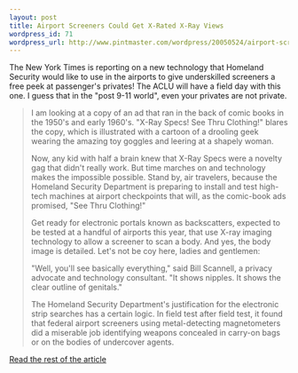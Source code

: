 ```yaml
--- 
layout: post
title: Airport Screeners Could Get X-Rated X-Ray Views
wordpress_id: 71
wordpress_url: http://www.pintmaster.com/wordpress/20050524/airport-screeners-could-get-x-rated-x-ray-views/
---
```

The New York Times is reporting on a new technology that Homeland Security would like to use in the airports to give underskilled screeners a free peek at passenger's privates! The ACLU will have a field day with this one. I guess that in the "post 9-11 world", even your privates are not private.

<blockquote>I am looking at a copy of an ad that ran in the back of comic books in the 1950's and early 1960's. "X-Ray Specs! See Thru Clothing!" blares the copy, which is illustrated with a cartoon of a drooling geek wearing the amazing toy goggles and leering at a shapely woman.

Now, any kid with half a brain knew that X-Ray Specs were a novelty gag that didn't really work. But time marches on and technology makes the impossible possible. Stand by, air travelers, because the Homeland Security Department is preparing to install and test high-tech machines at airport checkpoints that will, as the comic-book ads promised, "See Thru Clothing!"

Get ready for electronic portals known as backscatters, expected to be tested at a handful of airports this year, that use X-ray imaging technology to allow a screener to scan a body. And yes, the body image is detailed. Let's not be coy here, ladies and gentlemen:

"Well, you'll see basically everything," said Bill Scannell, a privacy advocate and technology consultant. "It shows nipples. It shows the clear outline of genitals."

The Homeland Security Department's justification for the electronic strip searches has a certain logic. In field test after field test, it found that federal airport screeners using metal-detecting magnetometers did a miserable job identifying weapons concealed in carry-on bags or on the bodies of undercover agents.</blockquote>
<a href="http://www.nytimes.com/2005/05/24/business/24road.html?oref=login&pagewanted=print">Read the rest of the article</a>
